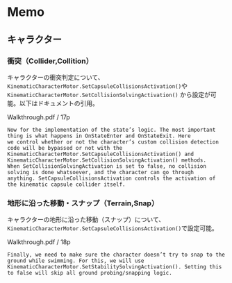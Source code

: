 # Memo
## キャラクター
### 衝突（Collider,Collition）
キャラクターの衝突判定について、```KinematicCharacterMotor.SetCapsuleCollisionsActivation()```や```  KinematicCharacterMotor.SetCollisionSolvingActivation()``` から設定が可能。以下はドキュメントの引用。

Walkthrough.pdf / 17p
```
Now for the implementation of the state’s logic. The most important thing is what happens in OnStateEnter and OnStateExit. Here
we control whether or not the character’s custom collision detection code will be bypassed or not with the
KinematicCharacterMotor.SetCapsuleCollisionsActivation() and KinematicCharacterMotor.SetCollisionSolvingActivation() methods.
When SetCollisionSolvingActivation is set to false, no collision solving is done whatsoever, and the character can go through
anything. SetCapsuleCollisionsActivation controls the activation of the kinematic capsule collider itself.
```

### 地形に沿った移動・スナップ（Terrain,Snap）
キャラクターの地形に沿った移動（スナップ）について、```KinematicCharacterMotor.SetCapsuleCollisionsActivation()```で設定可能。

Walkthrough.pdf / 18p
```
Finally, we need to make sure the character doesn’t try to snap to the ground while swimming. For this, we will use
KinematicCharacterMotor.SetStabilitySolvingActivation(). Setting this to false will skip all ground probing/snapping logic.
```
